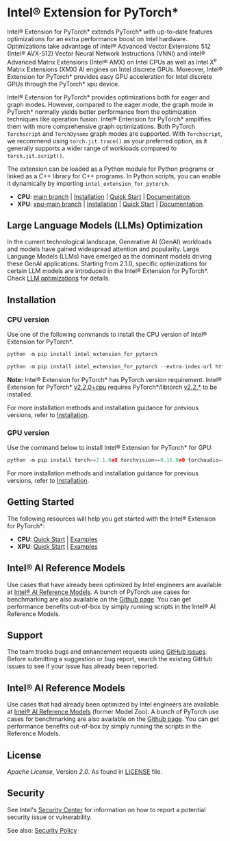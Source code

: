 # Intel® Extension for PyTorch\*

Intel® Extension for PyTorch\* extends PyTorch\* with up-to-date features optimizations for an extra performance boost on Intel hardware. Optimizations take advantage of Intel® Advanced Vector Extensions 512 (Intel® AVX-512) Vector Neural Network Instructions (VNNI) and Intel® Advanced Matrix Extensions (Intel® AMX) on Intel CPUs as well as Intel X<sup>e</sup> Matrix Extensions (XMX) AI engines on Intel discrete GPUs. Moreover, Intel® Extension for PyTorch\* provides easy GPU acceleration for Intel discrete GPUs through the PyTorch\* xpu device.

Intel® Extension for PyTorch\* provides optimizations both for eager and graph modes. However,  compared to the eager mode, the graph mode in PyTorch\* normally yields better performance from the optimization techniques like operation fusion. Intel® Entension for PyTorch\* amplifies them with more comprehensive graph optimizations. Both PyTorch `Torchscript` and `TorchDynamo` graph modes are supported. With `Torchscript`, we recommend using `torch.jit.trace()` as your preferred option, as it generally supports a wider range of workloads compared to `torch.jit.script()`.

The extension can be loaded as a Python module for Python programs or linked as a C++ library for C++ programs. In Python scripts, you can enable it dynamically by importing `intel_extension_for_pytorch`.

* **CPU**: [main branch](https://github.com/intel/intel-extension-for-pytorch/tree/main) | [Installation](https://intel.github.io/intel-extension-for-pytorch/index.html#installation?platform=cpu&version=v2.2.0%2Bcpu) | [Quick Start](https://intel.github.io/intel-extension-for-pytorch/cpu/latest/tutorials/getting_started.html) | [Documentation](https://intel.github.io/intel-extension-for-pytorch/cpu/latest/).
* **XPU**: [xpu-main branch](https://github.com/intel/intel-extension-for-pytorch/tree/xpu-main) | [Installation](https://intel.github.io/intel-extension-for-pytorch/index.html#installation?platform=gpu&version=v2.1.10%2Bxpu>) | [Quick Start](https://intel.github.io/intel-extension-for-pytorch/xpu/latest/tutorials/getting_started.html) | [Documentation](https://intel.github.io/intel-extension-for-pytorch/xpu/latest/).

## Large Language Models (LLMs) Optimization

In the current technological landscape, Generative AI (GenAI) workloads and models have gained widespread attention and popularity. Large Language Models (LLMs) have emerged as the dominant models driving these GenAI applications. Starting from 2.1.0, specific optimizations for certain LLM models are introduced in the Intel® Extension for PyTorch\*. Check [LLM optimizations](./examples/cpu/inference/python/llm) for details.

## Installation

### CPU version

Use one of the following commands to install the CPU version of Intel® Extension for PyTorch\*.

```python
python -m pip install intel_extension_for_pytorch
```

```python
python -m pip install intel_extension_for_pytorch --extra-index-url https://pytorch-extension.intel.com/release-whl/stable/cpu/us/
```

**Note:** Intel® Extension for PyTorch\* has PyTorch version requirement. Intel® Extension for PyTorch\* [v2.2.0+cpu](https://github.com/intel/intel-extension-for-pytorch/tree/v2.2.0%2Bcpu) requires PyTorch\*/libtorch [v2.2.\*](https://github.com/pytorch/pytorch/tree/v2.2.0) to be installed.

For more installation methods and installation guidance for previous versions, refer to [Installation](https://intel.github.io/intel-extension-for-pytorch/#installation).

### GPU version

Use the command below to install Intel® Extension for PyTorch\* for GPU:

```python
python -m pip install torch==2.1.0a0 torchvision==0.16.0a0 torchaudio==2.1.0a0 intel-extension-for-pytorch==2.1.10+xpu --extra-index-url https://pytorch-extension.intel.com/release-whl/stable/xpu/us/
```

For more installation methods and installation guidance for previous versions, refer to [Installation](https://intel.github.io/intel-extension-for-pytorch/#installation).

## Getting Started

The following resources will help you get started with the Intel® Extension for PyTorch\*:

* **CPU**: [Quick Start](https://intel.github.io/intel-extension-for-pytorch/cpu/latest/tutorials/getting_started.html) | [Examples](https://intel.github.io/intel-extension-for-pytorch/cpu/latest/tutorials/examples.html) 
* **XPU**: [Quick Start](https://intel.github.io/intel-extension-for-pytorch/xpu/latest/tutorials/getting_started.html) | [Examples](https://intel.github.io/intel-extension-for-pytorch/xpu/latest/tutorials/examples.html)

## Intel® AI Reference Models

Use cases that have already been optimized by Intel engineers are available at [Intel® AI Reference Models](https://github.com/IntelAI/models/tree/pytorch-r2.2-models). A bunch of PyTorch use cases for benchmarking are also available on the [Github page](https://github.com/IntelAI/models/tree/pytorch-r2.2-models/benchmarks#pytorch-use-cases). You can get performance benefits out-of-box by simply running scripts in the Intel® AI Reference Models.

## Support

The team tracks bugs and enhancement requests using [GitHub issues](https://github.com/intel/intel-extension-for-pytorch/issues/). Before submitting a suggestion or bug report, search the existing GitHub issues to see if your issue has already been reported.

## Intel® AI Reference Models

Use cases that had already been optimized by Intel engineers are available at [Intel® AI Reference Models](https://github.com/IntelAI/models/tree/pytorch-r2.2.0-models) (former Model Zoo). A bunch of PyTorch use cases for benchmarking are also available on the [Github page](https://github.com/IntelAI/models/tree/pytorch-r2.2.0-models/benchmarks#pytorch-use-cases). You can get performance benefits out-of-box by simply running the scripts in the Reference Models.

## License

_Apache License_, Version _2.0_. As found in [LICENSE](https://github.com/intel/intel-extension-for-pytorch/blob/main/LICENSE) file.

## Security

See Intel's [Security Center](https://www.intel.com/content/www/us/en/security-center/default.html)
for information on how to report a potential security issue or vulnerability.

See also: [Security Policy](SECURITY.md)

